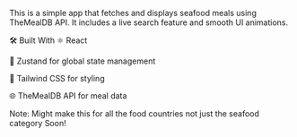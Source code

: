 This is a simple app that fetches and displays seafood meals using TheMealDB API. It includes a live search feature and smooth UI animations.

🛠️ Built With
⚛️ React

🎣 Zustand for global state management

🎨 Tailwind CSS for styling

🌐 TheMealDB API for meal data

Note: Might make this for all the food countries not just the seafood category Soon!
